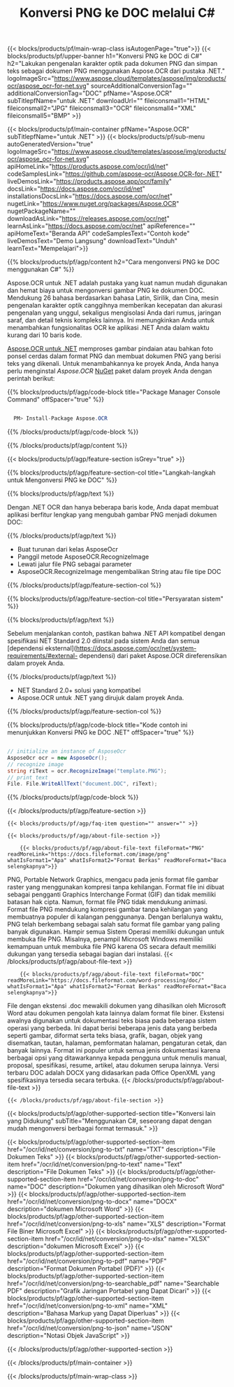 ﻿---
title: Konversi PNG ke DOC melalui C# 
weight: 3920
url: /id/net/conversion/png-to-doc/ 
lang: id
langdirlevel: 2
locales: ja,it,ru,de,es,fr,nl,id,lt,pl,pt,vi,tr,ko
description: Contoh kode untuk PNG ke DOC C# konversi. Gunakan kode contoh API untuk file batch PNG ke konversi DOC dalam VB.NET, Asp.NET atau aplikasi berbasis .NET.
---

{{< blocks/products/pf/main-wrap-class isAutogenPage="true">}}
{{< blocks/products/pf/upper-banner h1="Konversi PNG ke DOC di C#" h2="Lakukan pengenalan karakter optik pada dokumen PNG dan simpan teks sebagai dokumen PNG menggunakan Aspose.OCR dari pustaka .NET." logoImageSrc="https://www.aspose.cloud/templates/aspose/img/products/ocr/aspose_ocr-for-net.svg" sourceAdditionalConversionTag="" additionalConversionTag="DOC" pfName="Aspose.OCR" subTitlepfName="untuk .NET" downloadUrl="" fileiconsmall1="HTML" fileiconsmall2="JPG" fileiconsmall3="OCR" fileiconsmall4="XML" fileiconsmall5="BMP" >}}


{{< blocks/products/pf/main-container pfName="Aspose.OCR" subTitlepfName="untuk .NET" >}}
{{< blocks/products/pf/sub-menu autoGeneratedVersion="true" logoImageSrc="https://www.aspose.cloud/templates/aspose/img/products/ocr/aspose_ocr-for-net.svg" apiHomeLink="https://products.aspose.com/ocr/id/net" codeSamplesLink="https://github.com/aspose-ocr/Aspose.OCR-for-.NET" liveDemosLink="https://products.aspose.app/ocr/family" docsLink="https://docs.aspose.com/ocr/id/net" installationsDocsLink="https://docs.aspose.com/ocr/net" nugetLink="https://www.nuget.org/packages/Aspose.OCR" nugetPackageName="" downloadAsLink="https://releases.aspose.com/ocr/net" learnAsLink="https://docs.aspose.com/ocr/net" apiReference="" apiHomeText="Beranda API" codeSamplesText="Contoh kode" liveDemosText="Demo Langsung" downloadText="Unduh" learnText="Mempelajari">}}

{{% blocks/products/pf/agp/content h2="Cara mengonversi PNG ke DOC menggunakan C#" %}}

Aspose.OCR untuk .NET adalah pustaka yang kuat namun mudah digunakan dan hemat biaya untuk mengonversi gambar PNG ke dokumen DOC. Mendukung 26 bahasa berdasarkan bahasa Latin, Sirilik, dan Cina, mesin pengenalan karakter optik canggihnya memberikan kecepatan dan akurasi pengenalan yang unggul, sekaligus mengisolasi Anda dari rumus, jaringan saraf, dan detail teknis kompleks lainnya. Ini memungkinkan Anda untuk menambahkan fungsionalitas OCR ke aplikasi .NET Anda dalam waktu kurang dari 10 baris kode.

[Aspose.OCR untuk .NET](https://products.aspose.com/ocr/net)
 memproses gambar pindaian atau bahkan foto ponsel cerdas dalam format PNG dan membuat dokumen PNG yang berisi teks yang dikenali. Untuk menambahkannya ke proyek Anda, Anda hanya perlu menginstal *Aspose.OCR*
 [NuGet](https://www.nuget.org/packages/aspose.ocr)
 paket dalam proyek Anda dengan perintah berikut:

{{% blocks/products/pf/agp/code-block title="Package Manager Console Command" offSpacer="true" %}}

```cs

  PM> Install-Package Aspose.OCR

```

{{% /blocks/products/pf/agp/code-block %}}

{{% /blocks/products/pf/agp/content %}}

{{< blocks/products/pf/agp/feature-section isGrey="true" >}}

{{% blocks/products/pf/agp/feature-section-col title="Langkah-langkah untuk Mengonversi PNG ke DOC" %}}

{{% blocks/products/pf/agp/text %}}

Dengan .NET OCR dan hanya beberapa baris kode, Anda dapat membuat aplikasi berfitur lengkap yang mengubah gambar PNG menjadi dokumen DOC:

{{% /blocks/products/pf/agp/text %}}

+ Buat turunan dari kelas AsposeOcr
+ Panggil metode AsposeOCR.RecognizeImage
+ Lewati jalur file PNG sebagai parameter
+ AsposeOCR.RecognizeImage mengembalikan String atau file tipe DOC

{{% /blocks/products/pf/agp/feature-section-col %}}

{{% blocks/products/pf/agp/feature-section-col title="Persyaratan sistem" %}}

{{% blocks/products/pf/agp/text %}}

Sebelum menjalankan contoh, pastikan bahwa .NET API kompatibel dengan spesifikasi NET Standard 2.0 diinstal pada sistem Anda dan semua [dependensi eksternal](https://docs.aspose.com/ocr/net/system-requirements/#external- dependensi) dari paket Aspose.OCR direferensikan dalam proyek Anda.

{{% /blocks/products/pf/agp/text %}}

- NET Standard 2.0+ solusi yang kompatibel
- Aspose.OCR untuk .NET yang dirujuk dalam proyek Anda.

{{% /blocks/products/pf/agp/feature-section-col %}}

{{% blocks/products/pf/agp/code-block title="Kode contoh ini menunjukkan Konversi PNG ke DOC .NET" offSpacer="true" %}}

```cs

// initialize an instance of AsposeOcr
AsposeOcr ocr = new AsposeOcr();
// recognize image
string riText = ocr.RecognizeImage("template.PNG");
// print text
File. File.WriteAllText("document.DOC", riText);

```

{{% /blocks/products/pf/agp/code-block %}}

{{< /blocks/products/pf/agp/feature-section >}}

    {{< blocks/products/pf/agp/faq-item question="" answer="" >}}

    {{< blocks/products/pf/agp/about-file-section >}}
       
        {{< blocks/products/pf/agp/about-file-text fileFormat="PNG" readMoreLink="https://docs.fileformat.com/image/png" whatIsFormat1="Apa" whatIsFormat2="Format Berkas" readMoreFormat="Baca selengkapnya">}}
PNG, Portable Network Graphics, mengacu pada jenis format file gambar raster yang menggunakan kompresi tanpa kehilangan. Format file ini dibuat sebagai pengganti Graphics Interchange Format (GIF) dan tidak memiliki batasan hak cipta. Namun, format file PNG tidak mendukung animasi. Format file PNG mendukung kompresi gambar tanpa kehilangan yang membuatnya populer di kalangan penggunanya. Dengan berlalunya waktu, PNG telah berkembang sebagai salah satu format file gambar yang paling banyak digunakan. Hampir semua Sistem Operasi memiliki dukungan untuk membuka file PNG. Misalnya, penampil Microsoft Windows memiliki kemampuan untuk membuka file PNG karena OS secara default memiliki dukungan yang tersedia sebagai bagian dari instalasi.
        {{< /blocks/products/pf/agp/about-file-text >}}

        {{< blocks/products/pf/agp/about-file-text fileFormat="DOC" readMoreLink="https://docs.fileformat.com/word-processing/doc/" whatIsFormat1="Apa" whatIsFormat2="Format Berkas" readMoreFormat="Baca selengkapnya">}}
File dengan ekstensi .doc mewakili dokumen yang dihasilkan oleh Microsoft Word atau dokumen pengolah kata lainnya dalam format file biner. Ekstensi awalnya digunakan untuk dokumentasi teks biasa pada beberapa sistem operasi yang berbeda. Ini dapat berisi beberapa jenis data yang berbeda seperti gambar, diformat serta teks biasa, grafik, bagan, objek yang disematkan, tautan, halaman, pemformatan halaman, pengaturan cetak, dan banyak lainnya. Format ini populer untuk semua jenis dokumentasi karena berbagai opsi yang ditawarkannya kepada pengguna untuk menulis manual, proposal, spesifikasi, resume, artikel, atau dokumen serupa lainnya. Versi terbaru DOC adalah DOCX yang didasarkan pada Office OpenXML yang spesifikasinya tersedia secara terbuka.
        {{< /blocks/products/pf/agp/about-file-text >}}

    {{< /blocks/products/pf/agp/about-file-section >}}

<!-- aboutfile Ends -->

{{< blocks/products/pf/agp/other-supported-section title="Konversi lain yang Didukung" subTitle="Menggunakan C#, seseorang dapat dengan mudah mengonversi berbagai format termasuk." >}}

{{< blocks/products/pf/agp/other-supported-section-item href="/ocr/id/net/conversion/png-to-txt" name="TXT" description="File Dokumen Teks" >}}
{{< blocks/products/pf/agp/other-supported-section-item href="/ocr/id/net/conversion/png-to-text" name="Text" description="File Dokumen Teks" >}}
{{< blocks/products/pf/agp/other-supported-section-item href="/ocr/id/net/conversion/png-to-doc" name="DOC" description="Dokumen yang dihasilkan oleh Microsoft Word" >}}
{{< blocks/products/pf/agp/other-supported-section-item href="/ocr/id/net/conversion/png-to-docx" name="DOCX" description="dokumen Microsoft Word" >}}
{{< blocks/products/pf/agp/other-supported-section-item href="/ocr/id/net/conversion/png-to-xls" name="XLS" description="Format File Biner Microsoft Excel" >}}
{{< blocks/products/pf/agp/other-supported-section-item href="/ocr/id/net/conversion/png-to-xlsx" name="XLSX" description="dokumen Microsoft Excel" >}}
{{< blocks/products/pf/agp/other-supported-section-item href="/ocr/id/net/conversion/png-to-pdf" name="PDF" description="Format Dokumen Portabel (PDF)" >}}
{{< blocks/products/pf/agp/other-supported-section-item href="/ocr/id/net/conversion/png-to-searchable_pdf" name="Searchable PDF" description="Grafik Jaringan Portabel yang Dapat Dicari" >}}
{{< blocks/products/pf/agp/other-supported-section-item href="/ocr/id/net/conversion/png-to-xml" name="XML" description="Bahasa Markup yang Dapat Diperluas" >}}
{{< blocks/products/pf/agp/other-supported-section-item href="/ocr/id/net/conversion/png-to-json" name="JSON" description="Notasi Objek JavaScript" >}}

{{< /blocks/products/pf/agp/other-supported-section >}}

{{< /blocks/products/pf/main-container >}}
    
{{< /blocks/products/pf/main-wrap-class >}}
